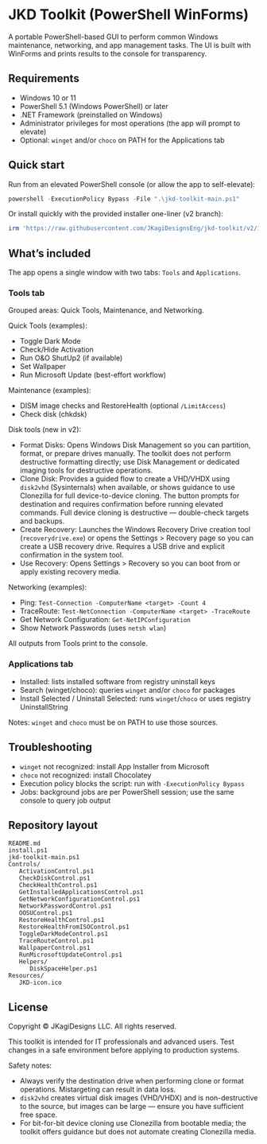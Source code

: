 # JKD Toolkit (PowerShell WinForms)

A portable PowerShell-based GUI to perform common Windows maintenance, networking, and app management tasks. The UI is built with WinForms and prints results to the console for transparency.

## Requirements

- Windows 10 or 11
- PowerShell 5.1 (Windows PowerShell) or later
- .NET Framework (preinstalled on Windows)
- Administrator privileges for most operations (the app will prompt to elevate)
- Optional: `winget` and/or `choco` on PATH for the Applications tab

## Quick start

Run from an elevated PowerShell console (or allow the app to self-elevate):

```powershell
powershell -ExecutionPolicy Bypass -File ".\jkd-toolkit-main.ps1"
```

Or install quickly with the provided installer one-liner (v2 branch):

```powershell
irm 'https://raw.githubusercontent.com/JKagiDesignsEng/jkd-toolkit/v2/install.ps1' | iex
```

## What’s included

The app opens a single window with two tabs: `Tools` and `Applications`.

### Tools tab

Grouped areas: Quick Tools, Maintenance, and Networking.

Quick Tools (examples):

- Toggle Dark Mode
- Check/Hide Activation
- Run O&O ShutUp2 (if available)
- Set Wallpaper
- Run Microsoft Update (best-effort workflow)

Maintenance (examples):

- DISM image checks and RestoreHealth (optional `/LimitAccess`)
- Check disk (chkdsk)

Disk tools (new in v2):

- Format Disks: Opens Windows Disk Management so you can partition, format, or prepare drives manually. The toolkit does not perform destructive formatting directly; use Disk Management or dedicated imaging tools for destructive operations.
- Clone Disk: Provides a guided flow to create a VHD/VHDX using `disk2vhd` (Sysinternals) when available, or shows guidance to use Clonezilla for full device-to-device cloning. The button prompts for destination and requires confirmation before running elevated commands. Full device cloning is destructive — double-check targets and backups.
- Create Recovery: Launches the Windows Recovery Drive creation tool (`recoverydrive.exe`) or opens the Settings > Recovery page so you can create a USB recovery drive. Requires a USB drive and explicit confirmation in the system tool.
- Use Recovery: Opens Settings > Recovery so you can boot from or apply existing recovery media.

Networking (examples):

- Ping: `Test-Connection -ComputerName <target> -Count 4`
- TraceRoute: `Test-NetConnection -ComputerName <target> -TraceRoute`
- Get Network Configuration: `Get-NetIPConfiguration`
- Show Network Passwords (uses `netsh wlan`)

All outputs from Tools print to the console.

### Applications tab

- Installed: lists installed software from registry uninstall keys
- Search (winget/choco): queries `winget` and/or `choco` for packages
- Install Selected / Uninstall Selected: runs `winget`/`choco` or uses registry UninstallString

Notes: `winget` and `choco` must be on PATH to use those sources.

## Troubleshooting

- `winget` not recognized: install App Installer from Microsoft
- `choco` not recognized: install Chocolatey
- Execution policy blocks the script: run with `-ExecutionPolicy Bypass`
- Jobs: background jobs are per PowerShell session; use the same console to query job output

## Repository layout

```text
README.md
install.ps1
jkd-toolkit-main.ps1
Controls/
   ActivationControl.ps1
   CheckDiskControl.ps1
   CheckHealthControl.ps1
   GetInstalledApplicationsControl.ps1
   GetNetworkConfigurationControl.ps1
   NetworkPasswordControl.ps1
   OOSUControl.ps1
   RestoreHealthControl.ps1
   RestoreHealthFromISOControl.ps1
   ToggleDarkModeControl.ps1
   TraceRouteControl.ps1
   WallpaperControl.ps1
   RunMicrosoftUpdateControl.ps1
   Helpers/
      DiskSpaceHelper.ps1
Resources/
   JKD-icon.ico
```

## License

Copyright © JKagiDesigns LLC. All rights reserved.

This toolkit is intended for IT professionals and advanced users. Test changes in a safe environment before applying to production systems.

Safety notes:

- Always verify the destination drive when performing clone or format operations. Mistargeting can result in data loss.
- `disk2vhd` creates virtual disk images (VHD/VHDX) and is non-destructive to the source, but images can be large — ensure you have sufficient free space.
- For bit-for-bit device cloning use Clonezilla from bootable media; the toolkit offers guidance but does not automate creating Clonezilla media.
